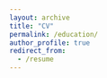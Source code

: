 ```yaml
---
layout: archive
title: "CV"
permalink: /education/
author_profile: true
redirect_from:
  - /resume
---
```


